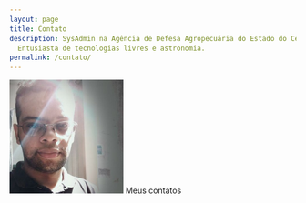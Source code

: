 ```yaml
---
layout: page
title: Contato
description: SysAdmin na Agência de Defesa Agropecuária do Estado do Ceará,
  Entusiasta de tecnologias livres e astronomia.
permalink: /contato/
---
```


<img class="img-rounded" src="/assets/img/uploads/profile.png" alt="Thiago Rossener" width="200">
Meus contatos
